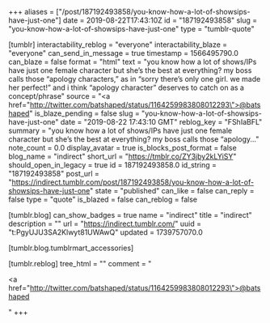 +++
aliases = ["/post/187192493858/you-know-how-a-lot-of-showsips-have-just-one"]
date = 2019-08-22T17:43:10Z
id = "187192493858"
slug = "you-know-how-a-lot-of-showsips-have-just-one"
type = "tumblr-quote"

[tumblr]
interactability_reblog = "everyone"
interactability_blaze = "everyone"
can_send_in_message = true
timestamp = 1566495790.0
can_blaze = false
format = "html"
text = "you know how a lot of shows/IPs have just one female character but she&rsquo;s the best at everything? my boss calls those &ldquo;apology characters,&rdquo; as in &ldquo;sorry there&rsquo;s only one girl. we made her perfect!&rdquo; and i think &ldquo;apology character&rdquo; deserves to catch on as a concept/phrase"
source = "<a href=\"http://twitter.com/batshaped/status/1164259983808012293\">@batshaped</a>"
is_blaze_pending = false
slug = "you-know-how-a-lot-of-showsips-have-just-one"
date = "2019-08-22 17:43:10 GMT"
reblog_key = "FShIaBFL"
summary = "you know how a lot of shows/IPs have just one female character but she’s the best at everything? my boss calls those “apology..."
note_count = 0.0
display_avatar = true
is_blocks_post_format = false
blog_name = "indirect"
short_url = "https://tmblr.co/ZY3jby2kLYiSY"
should_open_in_legacy = true
id = 187192493858.0
id_string = "187192493858"
post_url = "https://indirect.tumblr.com/post/187192493858/you-know-how-a-lot-of-showsips-have-just-one"
state = "published"
can_like = false
can_reply = false
type = "quote"
is_blazed = false
can_reblog = false

[tumblr.blog]
can_show_badges = true
name = "indirect"
title = "indirect"
description = ""
url = "https://indirect.tumblr.com/"
uuid = "t:PgyUJU3SA2Klwyt81UWAwQ"
updated = 1739757070.0

[tumblr.blog.tumblrmart_accessories]

[tumblr.reblog]
tree_html = ""
comment = "<p><a href=\"http://twitter.com/batshaped/status/1164259983808012293\">@batshaped</a></p>"
+++
